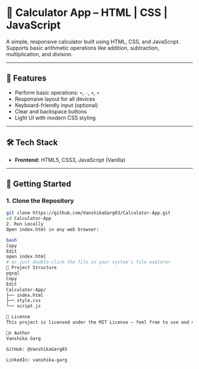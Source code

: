 # 🧮 Calculator App – HTML | CSS | JavaScript

A simple, responsive calculator built using HTML, CSS, and JavaScript. Supports basic arithmetic operations like addition, subtraction, multiplication, and division.

---

## 📌 Features

- Perform basic operations: `+`, `-`, `×`, `÷`
- Responsive layout for all devices
- Keyboard-friendly input (optional)
- Clear and backspace buttons
- Light UI with modern CSS styling

---

## 🛠 Tech Stack

- **Frontend:** HTML5, CSS3, JavaScript (Vanilla)

---

## 🚀 Getting Started

### 1. Clone the Repository

```bash
git clone https://github.com/VanshikaGarg03/Calculator-App.git
cd Calculator-App
2. Run Locally
Open index.html in any web browser:

bash
Copy
Edit
open index.html
# or just double-click the file in your system's file explorer
📁 Project Structure
pgsql
Copy
Edit
Calculator-App/
├── index.html
├── style.css
└── script.js

📄 License
This project is licensed under the MIT License — feel free to use and modify it for learning or development purposes.

🙋‍♀️ Author
Vanshika Garg

GitHub: @VanshikaGarg03

LinkedIn: vanshika-garg
